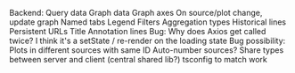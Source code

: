 Backend: Query data
Graph data
Graph axes
On source/plot change, update graph
Named tabs
Legend
Filters
Aggregation types
Historical lines
Persistent URLs
Title
Annotation lines
Bug: Why does Axios get called twice? I think it's a setState / re-render on the loading state
Bug possibility: Plots in different sources with same ID
Auto-number sources?
Share types between server and client (central shared lib?)
tsconfig to match work